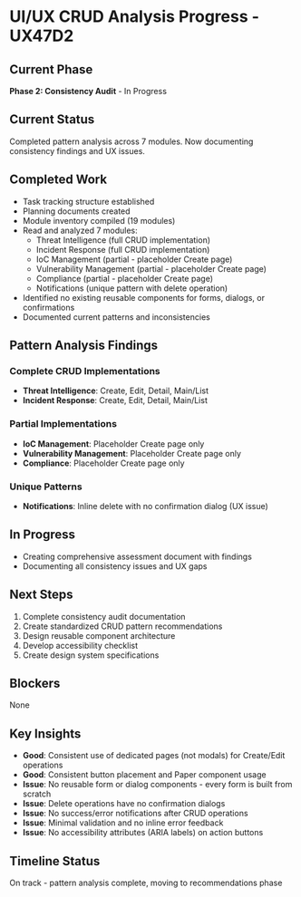 # UI/UX CRUD Analysis Progress - UX47D2

## Current Phase
**Phase 2: Consistency Audit** - In Progress

## Current Status
Completed pattern analysis across 7 modules. Now documenting consistency findings and UX issues.

## Completed Work
- Task tracking structure established
- Planning documents created
- Module inventory compiled (19 modules)
- Read and analyzed 7 modules:
  - Threat Intelligence (full CRUD implementation)
  - Incident Response (full CRUD implementation)
  - IoC Management (partial - placeholder Create page)
  - Vulnerability Management (partial - placeholder Create page)
  - Compliance (partial - placeholder Create page)
  - Notifications (unique pattern with delete operation)
- Identified no existing reusable components for forms, dialogs, or confirmations
- Documented current patterns and inconsistencies

## Pattern Analysis Findings

### Complete CRUD Implementations
- **Threat Intelligence**: Create, Edit, Detail, Main/List
- **Incident Response**: Create, Edit, Detail, Main/List

### Partial Implementations
- **IoC Management**: Placeholder Create page only
- **Vulnerability Management**: Placeholder Create page only
- **Compliance**: Placeholder Create page only

### Unique Patterns
- **Notifications**: Inline delete with no confirmation dialog (UX issue)

## In Progress
- Creating comprehensive assessment document with findings
- Documenting all consistency issues and UX gaps

## Next Steps
1. Complete consistency audit documentation
2. Create standardized CRUD pattern recommendations
3. Design reusable component architecture
4. Develop accessibility checklist
5. Create design system specifications

## Blockers
None

## Key Insights
- **Good**: Consistent use of dedicated pages (not modals) for Create/Edit operations
- **Good**: Consistent button placement and Paper component usage
- **Issue**: No reusable form or dialog components - every form is built from scratch
- **Issue**: Delete operations have no confirmation dialogs
- **Issue**: No success/error notifications after CRUD operations
- **Issue**: Minimal validation and no inline error feedback
- **Issue**: No accessibility attributes (ARIA labels) on action buttons

## Timeline Status
On track - pattern analysis complete, moving to recommendations phase
